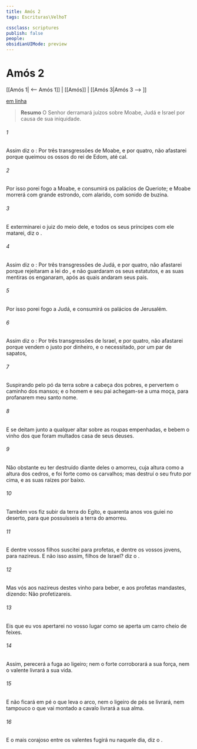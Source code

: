 ```yaml
---
title: Amós 2
tags: Escrituras\VelhoT

cssclass: scriptures
publish: false
people:
obsidianUIMode: preview
---
```


# Amós 2
[[Amós 1| <-- Amós 1]] | [[Amós]] | [[Amós 3|Amós 3 --> ]]

[em linha](https://churchofjesuschrist.org/study/scriptures/ot/amos/2?lang=por)

> __Resumo__
O Senhor derramará juízos sobre Moabe, Judá e Israel por causa de sua iniquidade.

###### 1 
Assim diz o : Por três transgressões de Moabe, e por quatro, não afastarei  porque queimou os ossos do rei de Edom, até  cal.

###### 2 
Por isso porei fogo a Moabe, e consumirá os palácios de Queriote; e Moabe morrerá com grande estrondo, com alarido, com sonido de buzina.

###### 3 
E exterminarei o juiz do meio dele, e todos os seus príncipes com ele matarei, diz o .

###### 4 
Assim diz o : Por três transgressões de Judá, e por quatro, não afastarei  porque rejeitaram a lei do , e não guardaram os seus estatutos, e as suas mentiras os enganaram, após as quais andaram seus pais.

###### 5 
Por isso porei fogo a Judá, e consumirá os palácios de Jerusalém.

###### 6 
Assim diz o : Por três transgressões de Israel, e por quatro, não afastarei  porque vendem o justo por dinheiro, e o necessitado, por um par de sapatos,

###### 7 
Suspirando pelo pó da terra sobre a cabeça dos pobres, e pervertem o caminho dos mansos; e o homem e seu pai achegam-se a uma  moça, para profanarem  meu santo nome.

###### 8 
E se deitam junto a qualquer altar sobre as roupas empenhadas, e bebem o vinho dos que foram multados  casa de seus deuses.

###### 9 
Não obstante eu ter destruído diante deles o amorreu, cuja altura  como a altura dos cedros, e foi forte como os carvalhos; mas destruí o seu fruto por cima, e as suas raízes por baixo.

###### 10 
Também vos fiz subir da terra do Egito, e quarenta anos vos guiei no deserto, para que possuísseis a terra do amorreu.

###### 11 
E  dentre vossos filhos suscitei para profetas, e  dentre os vossos jovens, para nazireus. E não  isso assim, filhos de Israel? diz o .

###### 12 
Mas vós aos nazireus destes vinho para beber, e aos profetas mandastes, dizendo: Não profetizareis.

###### 13 
Eis que eu vos apertarei no vosso lugar como se aperta um carro cheio de feixes.

###### 14 
Assim, perecerá a fuga ao ligeiro; nem o forte corroborará a sua força, nem o valente livrará a sua vida.

###### 15 
E não ficará em pé o que leva o arco, nem o ligeiro de pés se livrará, nem tampouco o que vai montado a cavalo livrará a sua alma.

###### 16 
E o mais corajoso entre os valentes fugirá nu naquele dia, diz o .


